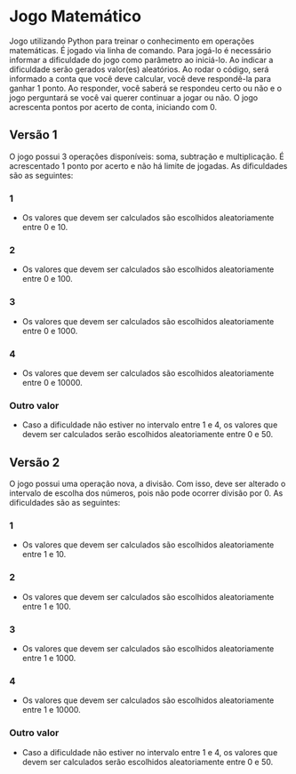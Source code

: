 # Jogo Matemático
Jogo utilizando Python para treinar o conhecimento em operações matemáticas. É jogado via linha de comando.
Para jogá-lo é necessário informar a dificuldade do jogo como parâmetro ao iniciá-lo. Ao indicar a dificuldade serão gerados valor(es) aleatórios. Ao rodar o código, será informado a conta que você deve calcular, você deve respondê-la para ganhar 1 ponto. Ao responder, você saberá se respondeu certo ou não e o jogo perguntará se você vai querer continuar a jogar ou não. O jogo acrescenta pontos por acerto de conta, iniciando com 0.

## Versão 1
O jogo possui 3 operações disponíveis: soma, subtração e multiplicação. É acrescentado 1 ponto por acerto e não há limite de jogadas.
As dificuldades são as seguintes:
### 1
- Os valores que devem ser calculados são escolhidos aleatoriamente entre 0 e 10.
### 2
- Os valores que devem ser calculados são escolhidos aleatoriamente entre 0 e 100.
### 3
- Os valores que devem ser calculados são escolhidos aleatoriamente entre 0 e 1000.
### 4
- Os valores que devem ser calculados são escolhidos aleatoriamente entre 0 e 10000.
### Outro valor
- Caso a dificuldade não estiver no intervalo entre 1 e 4, os valores que devem ser calculados serão escolhidos aleatoriamente entre 0 e 50.

## Versão 2
O jogo possui uma operação nova, a divisão. Com isso, deve ser alterado o intervalo de escolha dos números, pois não pode ocorrer divisão por 0.
As dificuldades são as seguintes:
### 1
- Os valores que devem ser calculados são escolhidos aleatoriamente entre 1 e 10.
### 2
- Os valores que devem ser calculados são escolhidos aleatoriamente entre 1 e 100.
### 3
- Os valores que devem ser calculados são escolhidos aleatoriamente entre 1 e 1000.
### 4
- Os valores que devem ser calculados são escolhidos aleatoriamente entre 1 e 10000.
### Outro valor
- Caso a dificuldade não estiver no intervalo entre 1 e 4, os valores que devem ser calculados serão escolhidos aleatoriamente entre 0 e 50.